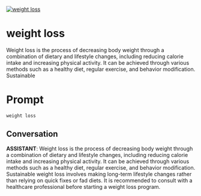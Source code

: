 
[![weight loss](https://flow-prompt-covers.s3.us-west-1.amazonaws.com/icon/minimalist/mini_5.png)]()
# weight loss 
Weight loss is the process of decreasing body weight through a combination of dietary and lifestyle changes, including reducing calorie intake and increasing physical activity. It can be achieved through various methods such as a healthy diet, regular exercise, and behavior modification. Sustainable

# Prompt

```
weight loss
```

## Conversation

**ASSISTANT**: Weight loss is the process of decreasing body weight through a combination of dietary and lifestyle changes, including reducing calorie intake and increasing physical activity. It can be achieved through various methods such as a healthy diet, regular exercise, and behavior modification. Sustainable weight loss involves making long-term lifestyle changes rather than relying on quick fixes or fad diets. It is recommended to consult with a healthcare professional before starting a weight loss program.


